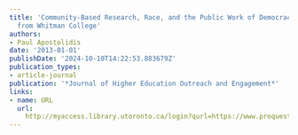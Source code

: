```yaml
---
title: 'Community-Based Research, Race, and the Public Work of Democracy: Lessons
  from Whitman College'
authors:
- Paul Apostolidis
date: '2013-01-01'
publishDate: '2024-10-10T14:22:53.883679Z'
publication_types:
- article-journal
publication: '*Journal of Higher Education Outreach and Engagement*'
links:
- name: URL
  url: 
    http://myaccess.library.utoronto.ca/login?qurl=https://www.proquest.com/docview/1651844983?accountid=14771&bdid=38382&_bd=hmnpFozTLSza3CnsJP%2FRDC9DT%2BY%3D
---
```

